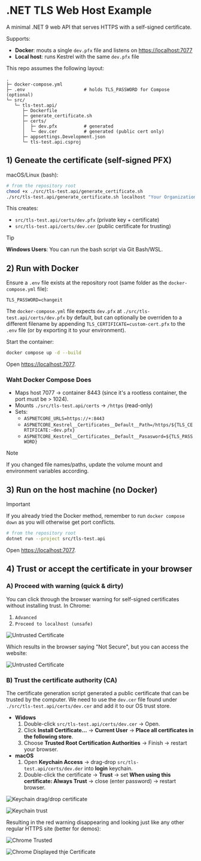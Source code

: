 # .NET TLS Web Host Example

A minimal .NET 9 web API that serves HTTPS with a self-signed certificate.

Supports:

* **Docker**: mouts a single `dev.pfx` file and listens on <https://localhost:7077>
* **Local host**: runs Kestrel with the same `dev.pfx` file

This repo assumes the following layout:

```text
.
├─ docker-compose.yml
├─ .env                      # holds TLS_PASSWORD for Compose (optional)
└─ src/
   └─ tls-test.api/
      ├─ Dockerfile
      ├─ generate_certificate.sh
      ├─ certs/
      │  ├─ dev.pfx          # generated
      │  └─ dev.cer          # generated (public cert only)
      ├─ appsettings.Development.json
      └─ tls-test.api.csproj
```

## 1) Geneate the certificate (self-signed PFX)

macOS/Linux (bash):

```bash
# from the repository root
chmod +x ./src/tls-test.api/generate_certificate.sh
./src/tls-test.api/generate_certificate.sh localhost "Your Organization" "Development" "changeit"
```

This creates:

* `src/tls-test.api/certs/dev.pfx` (private key + certificate)
* `src/tls-test.api/certs/dev.cer` (public certificate for trusting)

> [!TIP]
> **Windows Users**: You can run the bash script via Git Bash/WSL.

## 2) Run with Docker

Ensure a `.env` file exists at the repository root (same folder as the `docker-compose.yml` file):

```text
TLS_PASSWORD=changeit
```

The `docker-compose.yml` file expects `dev.pfx` at `./src/tls-test.api/certs/dev.pfx` by default,
but can optionally be overriden to a different filename by appending `TLS_CERTIFICATE=custom-cert.pfx`
to the `.env` file (or by exporting it to your environment).

Start the container:

```bash
docker compose up -d --build
```

Open <https://localhost:7077>.

### Waht Docker Compose Does

* Maps host 7077 -> container 8443 (since it's a rootless container, the port must be > 1024).
* Mounts `./src/tls-test.api/certs` -> `/https` (read-only)
* Sets:
  * `ASPNETCORE_URLS=https://+:8443`
  * `ASPNETCORE_Kestrel__Certificates__Default__Path=/https/${TLS_CERTIFICATE:-dev.pfx}`
  * `ASPNETCORE_Kestrel__Certificates__Default__Pasasword=${TLS_PASSWORD}`

> [!NOTE]
> If you changed file names/paths, update the volume mount and environment variables according.

## 3) Run on the host machine (no Docker)

> [!IMPORTANT]
> If you already tried the Docker method, remember to run `docker compose down` as you will otherwise
> get port conflicts.

```bash
# from the repository root
dotnet run --project src/tls-test.api
```

Open <https://localhost:7077>.

## 4) Trust or accept the certificate in your browser

### A) Proceed with warning (quick & dirty)

You can click through the browser warning for self-signed certificates without installing
trust. In Chrome:

1. `Advanced`
2. `Proceed to localhost (unsafe)`

![Untrusted Certificate](imgs/chrome-untrusted-0.png)

Which results in the browser saying "Not Secure", but you can access the website:

![Untrusted Certificate](imgs/chrome-untrusted-1.png)

### B) Trust the certificate authority (CA)

The certificate generation script generated a public certificate that can be trusted
by the computer. We need to use the `dev.cer` file found under `./src/tls-test.api/certs/dev.cer`
and add it to our OS trust store.

* **Widows**
  1. Double-click `src/tls-test.api/certs/dev.cer` -> Open.
  2. Click **Install Certificate...** -> **Current User** -> **Place all certificates in the following store**.
  3. Choose **Trusted Root Certification Authorities** -> Finish -> restart your browser.
* **macOS**
  1. Open **Keychain Access** -> drag-drop `src/tls-test.api/certs/dev.der` into **login** keychain.
  2. Double-click the certificate -> **Trust** -> set **When using this certificate: Always Trust** -> close (enter password) -> restart browser.

![Keychain drag/drop certificate](imgs/keychain-0.png)

![Keychain trust](imgs/keychain-1.png)

Resulting in the red warning disappearing and looking just like any other regular HTTPS site (better for demos):

![Chrome Trusted](imgs/chrome-trusted.png)

![Chrome Displayed thje Certificate](imgs/chrome-certificate.png)
